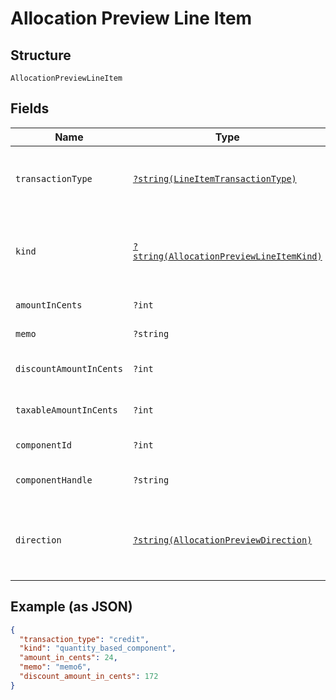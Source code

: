 
# Allocation Preview Line Item

## Structure

`AllocationPreviewLineItem`

## Fields

| Name | Type | Tags | Description | Getter | Setter |
|  --- | --- | --- | --- | --- | --- |
| `transactionType` | [`?string(LineItemTransactionType)`](../../doc/models/line-item-transaction-type.md) | Optional | A handle for the line item transaction type | getTransactionType(): ?string | setTransactionType(?string transactionType): void |
| `kind` | [`?string(AllocationPreviewLineItemKind)`](../../doc/models/allocation-preview-line-item-kind.md) | Optional | A handle for the line item kind for allocation preview | getKind(): ?string | setKind(?string kind): void |
| `amountInCents` | `?int` | Optional | - | getAmountInCents(): ?int | setAmountInCents(?int amountInCents): void |
| `memo` | `?string` | Optional | - | getMemo(): ?string | setMemo(?string memo): void |
| `discountAmountInCents` | `?int` | Optional | - | getDiscountAmountInCents(): ?int | setDiscountAmountInCents(?int discountAmountInCents): void |
| `taxableAmountInCents` | `?int` | Optional | - | getTaxableAmountInCents(): ?int | setTaxableAmountInCents(?int taxableAmountInCents): void |
| `componentId` | `?int` | Optional | - | getComponentId(): ?int | setComponentId(?int componentId): void |
| `componentHandle` | `?string` | Optional | - | getComponentHandle(): ?string | setComponentHandle(?string componentHandle): void |
| `direction` | [`?string(AllocationPreviewDirection)`](../../doc/models/allocation-preview-direction.md) | Optional | Visible when using Fine-grained Component Control | getDirection(): ?string | setDirection(?string direction): void |

## Example (as JSON)

```json
{
  "transaction_type": "credit",
  "kind": "quantity_based_component",
  "amount_in_cents": 24,
  "memo": "memo6",
  "discount_amount_in_cents": 172
}
```

